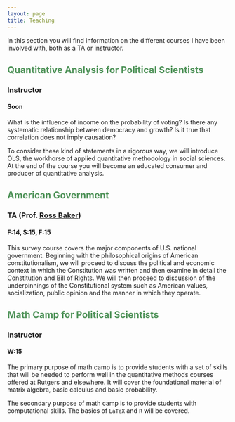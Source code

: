 ```yaml
---
layout: page
title: Teaching
---
```


<p class="lead">
In this section you will find information on the different courses I have been involved with, both as a TA or instructor.
</p>


## <span style="color:#4E9258">Quantitative Analysis for Political Scientists</span>

### Instructor

#### Soon

What is the influence of income on the probability of voting? Is there any systematic relationship between democracy and growth? Is it true that correlation does not imply causation? 

To consider these kind of statements in a rigorous way, we will introduce OLS, the workhorse of applied quantitative methodology in social sciences. At the end of the course you will become an educated consumer and producer of quantitative analysis.

## <span style="color:#4E9258">American Government</span>

### TA (Prof. [Ross Baker](http://polisci.rutgers.edu/cb-profile/userprofile/bakerross))

#### F:14, S:15, F:15
This survey course covers the major components of U.S. national government. Beginning with the philosophical origins of American constitutionalism, we will proceed to discuss the political and economic context in which the Constitution was written and then examine in detail the Constitution and Bill of Rights. We will then proceed to discussion of the underpinnings of the Constitutional system such as American values, socialization, public opinion and the manner in which they operate.

## <span style="color:#4E9258">Math Camp for Political Scientists</span>

### Instructor

#### W:15

The primary purpose of math camp is to provide students with a set of skills that will be needed to perform well in the quantitative methods courses offered at Rutgers and elsewhere. It will cover the foundational material of matrix algebra, basic calculus and basic probability.

The secondary purpose of math camp is to provide students with computational skills. The basics of  `LaTeX` and `R` will be covered.